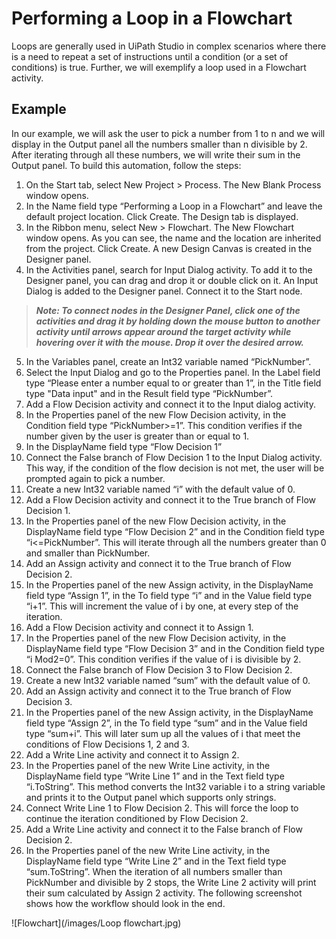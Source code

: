 # Performing a Loop in a Flowchart

Loops are generally used in UiPath Studio in complex scenarios where there is a need to repeat a set of instructions until a condition (or a set of conditions) is true. Further, we will exemplify a loop used in a Flowchart activity.

## Example
In our example, we will ask the user to pick a number from 1 to n and we will display in the Output panel all the numbers smaller than n divisible by 2. After iterating through all these numbers, we will write their sum in the Output panel. To build this automation, follow the steps:

1. On the Start tab, select New Project > Process. The New Blank Process window opens.
2. In the Name field type “Performing a Loop in a Flowchart” and leave the default project location. Click Create. The Design tab is displayed.
3. In the Ribbon menu, select New > Flowchart. The New Flowchart window opens. As you can see, the name and the location are inherited from the project. Click Create. A new Design Canvas is created in the Designer panel.
4. In the Activities panel, search for Input Dialog activity. To add it to the Designer panel, you can drag and drop it or double click on it. An Input Dialog is added to the Designer panel. Connect it to the Start node.

> ***Note: To connect nodes in the Designer Panel, click one of the activities and drag it by holding down the mouse button to another activity until arrows appear around the target activity while hovering over it with the mouse. Drop it over the desired arrow.***

5. In the Variables panel, create an Int32 variable named “PickNumber”.
6. Select the Input Dialog and go to the Properties panel. In the Label field type “Please enter a number equal to or greater than 1”, in the Title field type "Data input" and in the Result field type “PickNumber”.
7. Add a Flow Decision activity and connect it to the Input dialog activity.
8. In the Properties panel of the new Flow Decision activity, in the Condition field type “PickNumber>=1”. This condition verifies if the number given by the user is greater than or equal to 1.
9. In the DisplayName field type “Flow Decision 1”
10. Connect the False branch of Flow Decision 1 to the Input Dialog activity. This way, if the condition of the flow decision is not met, the user will be prompted again to pick a number.
11. Create a new Int32 variable named “i” with the default value of 0.
12. Add a Flow Decision activity and connect it to the True branch of Flow Decision 1.
13. In the Properties panel of the new Flow Decision activity, in the DisplayName field type “Flow Decision 2” and in the Condition field type “i<=PickNumber”. This will iterate through all the numbers greater than 0 and smaller than PickNumber.
14. Add an Assign activity and connect it to the True branch of Flow Decision 2.
15. In the Properties panel of the new Assign activity, in the DisplayName field type “Assign 1”, in the To field type “i” and in the Value field type “i+1”. This will increment the value of i by one, at every step of the iteration.
16. Add a Flow Decision activity and connect it to Assign 1.
17. In the Properties panel of the new Flow Decision activity, in the DisplayName field type “Flow Decision 3” and in the Condition field type “i Mod2=0”. This condition verifies if the value of i is divisible by 2.
18. Connect the False branch of Flow Decision 3 to Flow Decision 2.
19. Create a new Int32 variable named “sum” with the default value of 0.
20. Add an Assign activity and connect it to the True branch of Flow Decision 3.
21. In the Properties panel of the new Assign activity, in the DisplayName field type “Assign 2”, in the To field type “sum” and in the Value field type “sum+i”. This will later sum up all the values of i that meet the conditions of Flow Decisions 1, 2 and 3.
22. Add a Write Line activity and connect it to Assign 2.
23. In the Properties panel of the new Write Line activity, in the DisplayName field type “Write Line 1” and in the Text field type “i.ToString”. This method converts the Int32 variable i to a string variable and prints it to the Output panel which supports only strings.
24. Connect Write Line 1 to Flow Decision 2. This will force the loop to continue the iteration conditioned by Flow Decision 2.
25. Add a Write Line activity and connect it to the False branch of Flow Decision 2.
26. In the Properties panel of the new Write Line activity, in the DisplayName field type “Write Line 2” and in the Text field type “sum.ToString”. When the iteration of all numbers smaller than PickNumber and divisible by 2 stops, the Write Line 2 activity will print their sum calculated by Assign 2 activity.
The following screenshot shows how the workflow should look in the end.

![Flowchart](/images/Loop flowchart.jpg)
